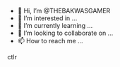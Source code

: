 - 👋 Hi, I’m @THEBAKWASGAMER
- 👀 I’m interested in ...
- 🌱 I’m currently learning ...
- 💞️ I’m looking to collaborate on ...
- 📫 How to reach me ...

<!---
THEBAKWASGAMER/THEBAKWASGAMER is a ✨ special ✨ repository because its `README.md` (this file) appears on your GitHub profile.
You can click the Preview link to take a look at your changes.
--->ctlr
